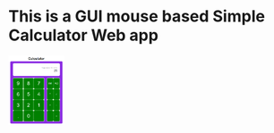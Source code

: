 <h1>This is a GUI mouse based Simple Calculator Web app</h1>
<img src = "https://github.com/Lazy-Lad/Code_Js/blob/master/calc.png" width = 100px;>

